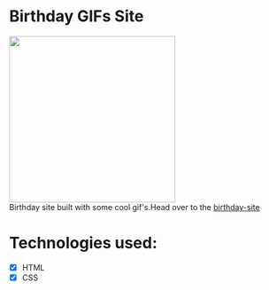 # Birthday GIFs Site


<img src="https://github.com/SivaTeja60/birthday-gift-site/blob/main/images/website-1.gif" width=300><br>
Birthday site built with  some cool gif's.Head over to the [birthday-site](https://sparkly-banoffee-3205c9.netlify.app/)

# Technologies used:
- [x] HTML
- [x] CSS
